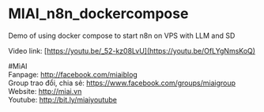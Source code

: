# MIAI_n8n_dockercompose
Demo of using docker compose to start n8n on VPS with LLM and SD

Video link:  [https://youtu.be/_52-kz08LvU](https://youtu.be/OfLYgNmsKoQ)

#MìAI <br>
Fanpage: http://facebook.com/miaiblog<br>
Group trao đổi, chia sẻ: https://www.facebook.com/groups/miaigroup<br>
Website: http://miai.vn<br>
Youtube: http://bit.ly/miaiyoutube<br> 

